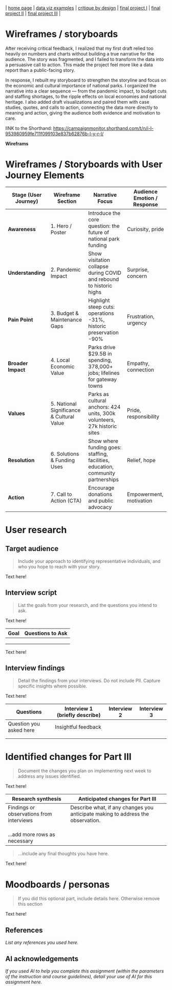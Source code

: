 | [home page](https://cmustudent.github.io/tswd-portfolio-templates/) | [data viz examples](dataviz-examples) | [critique by design](critique-by-design) | [final project I](final-project-part-one) | [final project II](final-project-part-two) | [final project III](final-project-part-three) |

# Wireframes / storyboards

After receiving critical feedback, I realized that my first draft relied too heavily on numbers and charts without building a true narrative for the audience. The story was fragmented, and I failed to transform the data into a persuasive call to action. This made the project feel more like a data report than a public-facing story.

In response, I rebuilt my storyboard to strengthen the storyline and focus on the economic and cultural importance of national parks. I organized the narrative into a clear sequence — from the pandemic impact, to budget cuts and staffing shortages, to the ripple effects on local economies and national heritage. I also added draft visualizations and paired them with case studies, quotes, and calls to action, connecting the data more directly to meaning and action, giving the audience both evidence and motivation to care.

lINK to the Shorthand: https://campaignmonitor.shorthand.com/t/n/i-l-953980959fe711f099103e837b62876b-l-y-r-l/

**Wireframs**
# Wireframes / Storyboards with User Journey Elements

| Stage (User Journey)     | Wireframe Section                        | Narrative Focus                                                                 | Audience Emotion / Response |
|--------------------------|------------------------------------------|---------------------------------------------------------------------------------|-----------------------------|
| **Awareness**            | 1. Hero / Poster                        | Introduce the core question: the future of national park funding                | Curiosity, pride            |
| **Understanding**        | 2. Pandemic Impact                      | Show visitation collapse during COVID and rebound to historic highs             | Surprise, concern           |
| **Pain Point** | 3. Budget & Maintenance Gaps             | Highlight steep cuts: operations -31%, historic preservation -90%               | Frustration, urgency        |
| **Broader Impact**       | 4. Local Economic Value                  | Parks drive $29.5B in spending, 378,000+ jobs; lifelines for gateway towns      | Empathy, connection         |
| **Values**    | 5. National Significance & Cultural Value | Parks as cultural anchors: 424 units, 300k volunteers, 27k historic sites       | Pride, responsibility       |
| **Resolution**           | 6. Solutions & Funding Uses              | Show where funding goes: staffing, facilities, education, community partnerships | Relief, hope                |
| **Action**               | 7. Call to Action (CTA)                  | Encourage donations and public advocacy                                         | Empowerment, motivation     |



# User research 

## Target audience
> Include your approach to identifying representative individuals, and who you hope to reach with your story. 

Text here!

## Interview script
> List the goals from your research, and the questions you intend to ask. 

Text here!

| Goal | Questions to Ask |
|------|------------------|
|      |                  |
|      |                  |
|      |                  |


Text here!

## Interview findings
> Detail the findings from your interviews.  Do not include PII.  Capture specific insights where possible.

Text here!

| Questions               | Interview 1 (briefly describe) | Interview 2 | Interview 3 |
|-------------------------|--------------------------------|-------------|-------------|
| Question you asked here | Insightful feedback            |             |             |
|                         |                                |             |             |
|                         |                                |             |             |


# Identified changes for Part III
> Document the changes you plan on implementing next week to address any issues identified.  

Text here!

| Research synthesis                       | Anticipated changes for Part III                                                |
|------------------------------------------|---------------------------------------------------------------------------------|
| Findings or observations from interviews | Describe what, if any changes you anticipate making to address the observation. |
|                                          |                                                                                 |
|                                          |                                                                                 |
|                                          |                                                                                 |
| ...add more rows as necessary            |                                                                                 |

> ...include any final thoughts you have here. 

Text here!

# Moodboards / personas
> If you did this optional part, include details here.  Otherwise remove this section

Text here!

## References
_List any references you used here._

## AI acknowledgements
_If you used AI to help you complete this assignment (within the parameters of the instruction and course guidelines), detail your use of AI for this assignment here._

